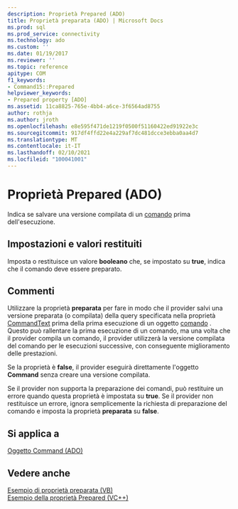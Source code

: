 ```yaml
---
description: Proprietà Prepared (ADO)
title: Proprietà preparata (ADO) | Microsoft Docs
ms.prod: sql
ms.prod_service: connectivity
ms.technology: ado
ms.custom: ''
ms.date: 01/19/2017
ms.reviewer: ''
ms.topic: reference
apitype: COM
f1_keywords:
- Command15::Prepared
helpviewer_keywords:
- Prepared property [ADO]
ms.assetid: 11ca8825-765e-4bb4-a6ce-3f6564ad8755
author: rothja
ms.author: jroth
ms.openlocfilehash: e8e595f471de1219f0500f51160422ed91922e3c
ms.sourcegitcommit: 917df4ffd22e4a229af7dc481dcce3ebba0aa4d7
ms.translationtype: MT
ms.contentlocale: it-IT
ms.lasthandoff: 02/10/2021
ms.locfileid: "100041001"
---
```

# <a name="prepared-property-ado"></a>Proprietà Prepared (ADO)
Indica se salvare una versione compilata di un [comando](./command-object-ado.md) prima dell'esecuzione.  
  
## <a name="settings-and-return-values"></a>Impostazioni e valori restituiti  
 Imposta o restituisce un valore **booleano** che, se impostato su **true**, indica che il comando deve essere preparato.  
  
## <a name="remarks"></a>Commenti  
 Utilizzare la proprietà **preparata** per fare in modo che il provider salvi una versione preparata (o compilata) della query specificata nella proprietà [CommandText](./commandtext-property-ado.md) prima della prima esecuzione di un oggetto [comando](./command-object-ado.md) . Questo può rallentare la prima esecuzione di un comando, ma una volta che il provider compila un comando, il provider utilizzerà la versione compilata del comando per le esecuzioni successive, con conseguente miglioramento delle prestazioni.  
  
 Se la proprietà è **false**, il provider eseguirà direttamente l'oggetto **Command** senza creare una versione compilata.  
  
 Se il provider non supporta la preparazione dei comandi, può restituire un errore quando questa proprietà è impostata su **true**. Se il provider non restituisce un errore, ignora semplicemente la richiesta di preparazione del comando e imposta la proprietà **preparata** su **false**.  
  
## <a name="applies-to"></a>Si applica a  
 [Oggetto Command (ADO)](./command-object-ado.md)  
  
## <a name="see-also"></a>Vedere anche  
 [Esempio di proprietà preparata (VB)](./prepared-property-example-vb.md)   
 [Esempio della proprietà Prepared (VC++)](./prepared-property-example-vc.md)